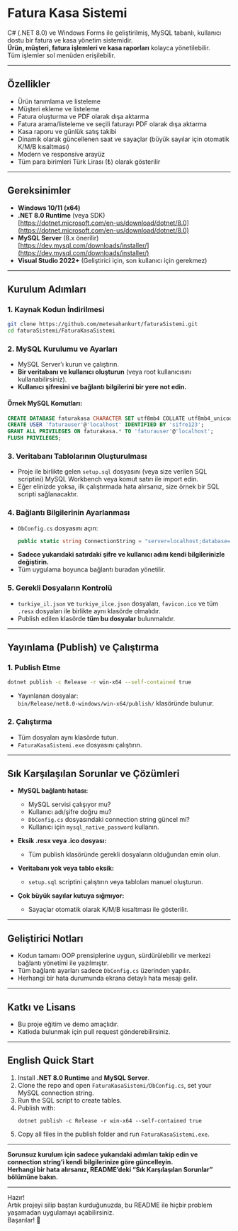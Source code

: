 # Fatura Kasa Sistemi

C# (.NET 8.0) ve Windows Forms ile geliştirilmiş, MySQL tabanlı, kullanıcı dostu bir fatura ve kasa yönetim sistemidir.  
**Ürün, müşteri, fatura işlemleri ve kasa raporları** kolayca yönetilebilir.  
Tüm işlemler sol menüden erişilebilir.

---

## Özellikler

- Ürün tanımlama ve listeleme
- Müşteri ekleme ve listeleme
- Fatura oluşturma ve PDF olarak dışa aktarma
- Fatura arama/listeleme ve seçili faturayı PDF olarak dışa aktarma
- Kasa raporu ve günlük satış takibi
- Dinamik olarak güncellenen saat ve sayaçlar (büyük sayılar için otomatik K/M/B kısaltması)
- Modern ve responsive arayüz
- Tüm para birimleri Türk Lirası (₺) olarak gösterilir

---

## Gereksinimler

- **Windows 10/11 (x64)**
- **.NET 8.0 Runtime** (veya SDK)  
  [https://dotnet.microsoft.com/en-us/download/dotnet/8.0](https://dotnet.microsoft.com/en-us/download/dotnet/8.0)
- **MySQL Server** (8.x önerilir)  
  [https://dev.mysql.com/downloads/installer/](https://dev.mysql.com/downloads/installer/)
- **Visual Studio 2022+** (Geliştirici için, son kullanıcı için gerekmez)

---

## Kurulum Adımları

### 1. Kaynak Kodun İndirilmesi

```sh
git clone https://github.com/metesahankurt/faturaSistemi.git
cd faturaSistemi/FaturaKasaSistemi
```

### 2. MySQL Kurulumu ve Ayarları

- MySQL Server'ı kurun ve çalıştırın.
- **Bir veritabanı ve kullanıcı oluşturun** (veya root kullanıcısını kullanabilirsiniz).
- **Kullanıcı şifresini ve bağlantı bilgilerini bir yere not edin.**

#### Örnek MySQL Komutları:
```sql
CREATE DATABASE faturakasa CHARACTER SET utf8mb4 COLLATE utf8mb4_unicode_ci;
CREATE USER 'faturauser'@'localhost' IDENTIFIED BY 'sifre123';
GRANT ALL PRIVILEGES ON faturakasa.* TO 'faturauser'@'localhost';
FLUSH PRIVILEGES;
```

### 3. Veritabanı Tablolarının Oluşturulması

- Proje ile birlikte gelen `setup.sql` dosyasını (veya size verilen SQL scriptini) MySQL Workbench veya komut satırı ile import edin.
- Eğer elinizde yoksa, ilk çalıştırmada hata alırsanız, size örnek bir SQL scripti sağlanacaktır.

### 4. Bağlantı Bilgilerinin Ayarlanması

- `DbConfig.cs` dosyasını açın:
  ```csharp
  public static string ConnectionString = "server=localhost;database=faturakasa;user=faturauser;password=sifre123;";
  ```
- **Sadece yukarıdaki satırdaki şifre ve kullanıcı adını kendi bilgilerinizle değiştirin.**
- Tüm uygulama boyunca bağlantı buradan yönetilir.

### 5. Gerekli Dosyaların Kontrolü

- `turkiye_il.json` ve `turkiye_ilce.json` dosyaları, `favicon.ico` ve tüm `.resx` dosyaları ile birlikte aynı klasörde olmalıdır.
- Publish edilen klasörde **tüm bu dosyalar** bulunmalıdır.

---

## Yayınlama (Publish) ve Çalıştırma

### 1. Publish Etme

```sh
dotnet publish -c Release -r win-x64 --self-contained true
```

- Yayınlanan dosyalar:  
  `bin/Release/net8.0-windows/win-x64/publish/` klasöründe bulunur.

### 2. Çalıştırma

- Tüm dosyaları aynı klasörde tutun.
- `FaturaKasaSistemi.exe` dosyasını çalıştırın.

---

## Sık Karşılaşılan Sorunlar ve Çözümleri

- **MySQL bağlantı hatası:**  
  - MySQL servisi çalışıyor mu?
  - Kullanıcı adı/şifre doğru mu?  
  - `DbConfig.cs` dosyasındaki connection string güncel mi?
  - Kullanıcı için `mysql_native_password` kullanın.

- **Eksik .resx veya .ico dosyası:**  
  - Tüm publish klasöründe gerekli dosyaların olduğundan emin olun.

- **Veritabanı yok veya tablo eksik:**  
  - `setup.sql` scriptini çalıştırın veya tabloları manuel oluşturun.

- **Çok büyük sayılar kutuya sığmıyor:**  
  - Sayaçlar otomatik olarak K/M/B kısaltması ile gösterilir.

---

## Geliştirici Notları

- Kodun tamamı OOP prensiplerine uygun, sürdürülebilir ve merkezi bağlantı yönetimi ile yazılmıştır.
- Tüm bağlantı ayarları sadece `DbConfig.cs` üzerinden yapılır.
- Herhangi bir hata durumunda ekrana detaylı hata mesajı gelir.

---

## Katkı ve Lisans

- Bu proje eğitim ve demo amaçlıdır.
- Katkıda bulunmak için pull request gönderebilirsiniz.

---

## English Quick Start

1. Install **.NET 8.0 Runtime** and **MySQL Server**.
2. Clone the repo and open `FaturaKasaSistemi/DbConfig.cs`, set your MySQL connection string.
3. Run the SQL script to create tables.
4. Publish with:
   ```
   dotnet publish -c Release -r win-x64 --self-contained true
   ```
5. Copy all files in the publish folder and run `FaturaKasaSistemi.exe`.

---

**Sorunsuz kurulum için sadece yukarıdaki adımları takip edin ve connection string’i kendi bilgilerinize göre güncelleyin.  
Herhangi bir hata alırsanız, README’deki “Sık Karşılaşılan Sorunlar” bölümüne bakın.**

---

Hazır!  
Artık projeyi silip baştan kurduğunuzda, bu README ile hiçbir problem yaşamadan uygulamayı açabilirsiniz.  
Başarılar! 🚀
